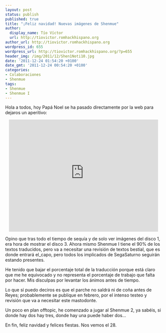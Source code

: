 ```yaml
---
layout: post
status: publish
published: true
title: "¡Feliz navidad! Nuevas imágenes de Shenmue"
author:
  display_name: Tío Víctor
  url: http://tiovictor.romhackhispano.org
author_url: http://tiovictor.romhackhispano.org
wordpress_id: 655
wordpress_url: http://tiovictor.romhackhispano.org/?p=655
header_img: /img/2011/12/Shen1Noti10.jpg
date: '2011-12-24 01:54:20 +0100'
date_gmt: '2011-12-24 00:54:20 +0100'
categories:
- Colaboraciones
- Shenmue
tags:
- Shenmue
- Shenmue I
---
```

Hola a todos, hoy Papá Noel se ha pasado directamente por la web para dejaros un aperitivo:

<center><iframe width="480" height="360" src="https://www.youtube-nocookie.com/embed/yY9t1cu3EVk?rel=0" frameborder="0" allowfullscreen></iframe></center>

Opino que tras todo el tiempo de sequía y de solo ver imágenes del disco 1, era hora de mostrar el disco 3. Ahora mismo Shenmue I tiene el 90% de los textos traducidos, pero va a necesitar una revisión de textos bestial, que es donde entrará el_capo, pero todos los implicados de SegaSaturno seguirán estando presentes.

He tenido que bajar el porcentaje total de la traducción porque está claro que me he equivocado y no representa el porcentaje de trabajo que falta por hacer. Mis disculpas por levantar los ánimos antes de tiempo.

Lo que sí puedo deciros es que el parche no saldrá ni de coña antes de Reyes; probablemente se publique en febrero, por el intenso testeo y revisión que va a necesitar este mastodonte.

Un poco en plan offtopic, he comenzado a jugar al Shenmue 2, ya sabéis, si donde hay dos hay tres, donde hay una puede haber dos...

En fin, feliz navidad y felices fiestas. Nos vemos el 28.
